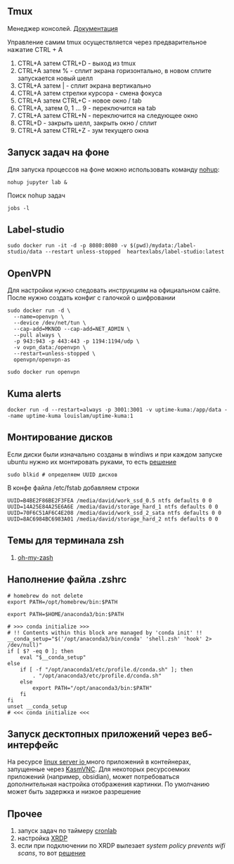 Tmux
----
Менеджер консолей. [Документация](https://help.ubuntu.ru/wiki/byobu)

Управление самим tmux осуществляется через предварительное нажатие CTRL + A

1) CTRL+A затем CTRL+D - выход из tmux
2) CTRL+A затем % - сплит экрана горизонтально, в новом сплите запускается новый шелл
3) CTRL+A затем | - сплит экрана вертикально
4) CTRL+A  затем стрелки курсора - смена фокуса
5) CTRL+A затем CTRL+C - новое окно / tab
6) CTRL+A, затем 0, 1 ... 9 - переключится на tab
7) CTRL+A затем CTRL+N - переключится на следующее окно
8) CTRL+D - закрыть шелл, закрыть окно / сплит
9) CTRL+A затем  CTRL+Z - зум текущего окна


Запуск задач на фоне
--------------------

Для запуска процессов на фоне можно использовать команду [nohup](https://phoenixnap.com/kb/linux-run-command-background):
~~~
nohup jupyter lab &
~~~

Поиск nohup задач
```
jobs -l
```

Label-studio
------------

```
sudo docker run -it -d -p 8080:8080 -v $(pwd)/mydata:/label-studio/data --restart unless-stopped  heartexlabs/label-studio:latest
```

OpenVPN
-------

Для настройки нужно следовать инструкциям на официальном сайте. После нужно создать конфиг с галочкой о шифровании

```
sudo docker run -d \
  --name=openvpn \
  --device /dev/net/tun \
  --cap-add=MKNOD --cap-add=NET_ADMIN \
  --pull always \
  -p 943:943 -p 443:443 -p 1194:1194/udp \
  -v ovpn_data:/openvpn \
  --restart=unless-stopped \
  openvpn/openvpn-as
```

```
sudo docker run openvpn
```

Kuma alerts
----------

```
docker run -d --restart=always -p 3001:3001 -v uptime-kuma:/app/data --name uptime-kuma louislam/uptime-kuma:1
```

## Монтирование дисков

Если диски были изначально созданы в windiws и при каждом запуске ubuntu нужно их монтировать руками, то есть [решение](https://askubuntu.com/questions/966706/17-10-how-to-auto-mount-drives-on-startup)

```
sudo blkid # определяем UUID дисков
```

В конфе файла /etc/fstab добавляем строки

```
UUID=B4BE2F86BE2F3FEA /media/david/work_ssd_0.5 ntfs defaults 0 0
UUID=14A25E84A25E6A6E /media/david/storage_hard_1 ntfs defaults 0 0
UUID=70F6C51AF6C4E208 /media/david/work_ssd_2_sata ntfs defaults 0 0
UUID=8AC6984BC6983A01 /media/david/storage_hard_2 ntfs defaults 0 0
```


## Темы для терминала zsh
1) [oh-my-zash](https://dev.to/dinhkhai0201/how-to-install-oh-my-zsh-and-zsh-autosuggestions-for-macbook-3f07)

## Наполнение файла .zshrc

```
# homebrew do not delete
export PATH=/opt/homebrew/bin:$PATH

export PATH=$HOME/anaconda3/bin:$PATH

# >>> conda initialize >>>
# !! Contents within this block are managed by 'conda init' !!
__conda_setup="$('/opt/anaconda3/bin/conda' 'shell.zsh' 'hook' 2> /dev/null)"
if [ $? -eq 0 ]; then
    eval "$__conda_setup"
else
    if [ -f "/opt/anaconda3/etc/profile.d/conda.sh" ]; then
        . "/opt/anaconda3/etc/profile.d/conda.sh"
    else
        export PATH="/opt/anaconda3/bin:$PATH"
    fi
fi
unset __conda_setup
# <<< conda initialize <<<
```

## Запуск десктопных приложений через веб-интерфейс

На ресурсе [linux server io ](https://docs.linuxserver.io/images/docker-obsidian/) много приложений в контейнерах, запущенные через [KasmVNC](https://www.kasmweb.com/kasmvnc). Для некоторых ресурсоемких приложений (например, obsidian), может
потребоваться дополнительная настройка отображения картинки. По умолчанию может быть задержка и низкое разрешение

Прочее
------

1) запуск задач по таймеру [cronlab](https://askubuntu.com/questions/13730/how-can-i-schedule-a-nightly-reboot)
2) настройка [XRDP](https://serverspace.ru/support/help/how-to-xrdp-ubuntu-20.04/?utm_source=google.com&utm_medium=organic&utm_campaign=google.com&utm_referrer=google.com)
3) если при подключении по XRDP вылезает *system policy prevents wifi scans*, то вот [решение](https://unix.stackexchange.com/questions/782724/newbie-system-policy-prevents-wi-fi-scans)
